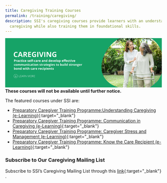 ```yaml
---
title: Caregiving Training Courses
permalink: /training/caregiving/
description: SSI's caregiving courses provide learners with an understanding of
  caregiving while also training them in foundational skills.
---
```

![Social Service Institute (SSI) Singapore - Caregiver Training Courses](/images/caregiving-banner.png)
**These courses will not be available until further notice.**

The featured courses under SSI are:   

-   [Preparatory Caregiver Training Programme:Understanding Caregiving   (e-Learning)](https://iltms.ssi.gov.sg/registration/#/Course?coursecode=SELC417){:target="_blank"}
-   [Preparatory Caregiver Training Programme: Communication in Caregiving (e-Learning)](https://iltms.ssi.gov.sg/registration/#/Course?coursecode=SELC419){:target="_blank"}
-   [Preparatory Caregiver Training Programme: Caregiver Stress and Management (e-Learning)](https://iltms.ssi.gov.sg/registration/#/Course?coursecode=SELC420){:target="_blank"}
-   [Preparatory Caregiver Training Programme: Know the Care Recipient (e-Learning)](https://iltms.ssi.gov.sg/registration/#/Course?coursecode=SELC418){:target="_blank"}


### Subscribe to Our Caregiving Mailing List   

Subscribe to SSI’s Caregiving Mailing List through this [link](https://form.gov.sg/#!/62062a0f8cb95c001235e55d){:target="_blank"} .